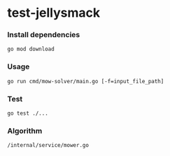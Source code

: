 # test-jellysmack

### Install dependencies
```
go mod download
```

### Usage
```
go run cmd/mow-solver/main.go [-f=input_file_path]
```

### Test
```
go test ./...
```

### Algorithm
```
/internal/service/mower.go
```
